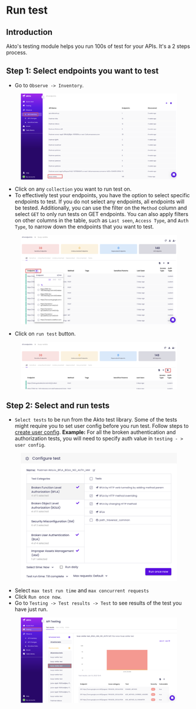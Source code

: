 # Run test

## Introduction

Akto's testing module helps you run 100s of test for your APIs. It's a 2 steps process.

## Step 1: Select endpoints you want to test

* Go to `Observe -> Inventory`.

<figure><img src="../.gitbook/assets/Frame 20 (2).png" alt=""><figcaption></figcaption></figure>

* Click on any `collection` you want to run test on.
* To effectively test your endpoints, you have the option to select specific endpoints to test. If you do not select any endpoints, all endpoints will be tested. Additionally, you can use the filter on the `Method` column and select `GET` to only run tests on GET endpoints. You can also apply filters on other columns in the table, such as `Last seen`, `Access Type`, and `Auth Type`, to narrow down the endpoints that you want to test.

<figure><img src="../.gitbook/assets/Frame 21 (1).png" alt=""><figcaption></figcaption></figure>

* Click on `run test` button.

<figure><img src="../.gitbook/assets/Frame 22 (1).png" alt=""><figcaption></figcaption></figure>

##

## Step 2: Select and run tests

* `Select tests` to be run from the Akto test library. Some of the tests might require you to set user config before you run test. Follow steps to [create user config](create-user-config.md). **Example:** For all the broken authentication and authorization tests, you will need to specify auth value in `testing - > user config`.

<figure><img src="../.gitbook/assets/Screenshot 2023-01-26 at 4.10.52 PM.png" alt=""><figcaption></figcaption></figure>

* Select `max test run time` and `max concurrent requests`
* Click `Run once now`.
* Go to `Testing -> Test results -> Test` to see results of the test you have just run.

<figure><img src="../.gitbook/assets/Frame 23 (1).png" alt=""><figcaption></figcaption></figure>
